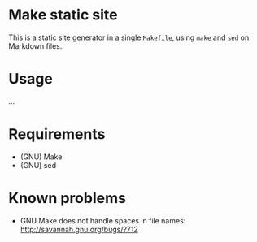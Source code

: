 # Make static site

This is a static site generator in a single `Makefile`, using `make` and `sed` on Markdown files.

# Usage

...

# Requirements

* (GNU) Make
* (GNU) sed

# Known problems

* GNU Make does not handle spaces in file names: http://savannah.gnu.org/bugs/?712
